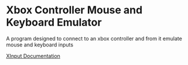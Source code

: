 # Xbox Controller Mouse and Keyboard Emulator
A program designed to connect to an xbox controller and from it emulate mouse and keyboard inputs

[XInput Documentation](https://learn.microsoft.com/en-us/windows/win32/xinput/programming-guide)
